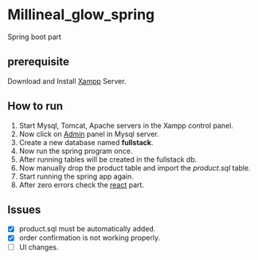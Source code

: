 # Millineal_glow_spring
Spring boot part

## prerequisite

Download and Install <a href="https://www.apachefriends.org/download.html">Xampp</a> Server.

## How to run

1. Start Mysql, Tomcat, Apache servers in the Xampp control panel.
2. Now click on <a href="http://localhost/phpmyadmin/">Admin</a> panel in Mysql server.
3. Create a new database named **fullstack**.
4. Now run the spring program once.
5. After running tables will be created in the fullstack db.
6. Now manually drop the product table and import the *product.sql* table.
7. Start running the spring app again.
8. After zero errors check the <a href="https://github.com/dbpravinkumarcse/Millineals_glow.git">react</a> part.

## Issues
- [x] product.sql must be automatically added.
- [x] order confirmation is not working properly.
- [ ] UI changes.
